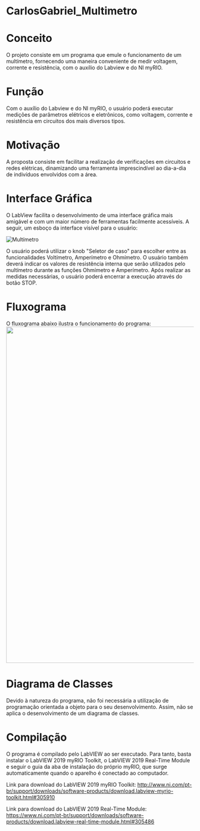 # CarlosGabriel_Multimetro

# Conceito
O projeto consiste em um programa que emule o funcionamento de um multímetro, fornecendo uma maneira conveniente de medir voltagem, corrente e resistência, com o auxílio do Labview e do NI myRIO.

# Função
Com o auxílio do Labview e do NI myRIO, o usuário poderá executar medições de parâmetros elétricos e eletrônicos, como voltagem, corrente e resistência em circuitos dos mais diversos tipos.

# Motivação
A proposta consiste em facilitar a realização de verificações em circuitos e redes elétricas, dinamizando uma ferramenta imprescindível ao dia-a-dia de indivíduos envolvidos com a área.

# Interface Gráfica
O LabView facilita o desenvolvimento de uma interface gráfica mais amigável e com um maior número de ferramentas facilmente acessíveis. A seguir, um esboço da interface visível para o usuário:

![Multímetro](https://user-images.githubusercontent.com/37642374/59482578-d0486500-8e3f-11e9-9037-ad6ef9c4cd53.PNG)

O usuário poderá utilizar o knob "Seletor de caso" para escolher entre as funcionalidades Voltímetro, Amperímetro e Ohmímetro. O usuário também deverá indicar os valores de resistência interna que serão utilizados pelo multímetro durante as funções Ohmímetro e Amperímetro. Após realizar as medidas necessárias, o usuário poderá encerrar a execução através do botão STOP.

# Fluxograma
O fluxograma abaixo ilustra o funcionamento do programa:
<img src="https://user-images.githubusercontent.com/37642374/60514758-86210980-9cb0-11e9-8b2c-3f34da3aa8ec.png" height="900" width="700">

# Diagrama de Classes
Devido à natureza do programa, não foi necessária a utilização de programação orientada a objeto para o seu desenvolvimento. Assim, não se aplica o desenvolvimento de um diagrama de classes.

# Compilação
O programa é compilado pelo LabVIEW ao ser executado. Para tanto, basta instalar o LabVIEW 2019 myRIO Toolkit, o LabVIEW 2019 Real-Time Module e seguir o guia da aba de instalação do próprio myRIO, que surge automaticamente quando o aparelho é conectado ao computador.

Link para download do LabVIEW 2019 myRIO Toolkit:
http://www.ni.com/pt-br/support/downloads/software-products/download.labview-myrio-toolkit.html#305910

Link para download do LabVIEW 2019 Real-Time Module:
https://www.ni.com/pt-br/support/downloads/software-products/download.labview-real-time-module.html#305486
